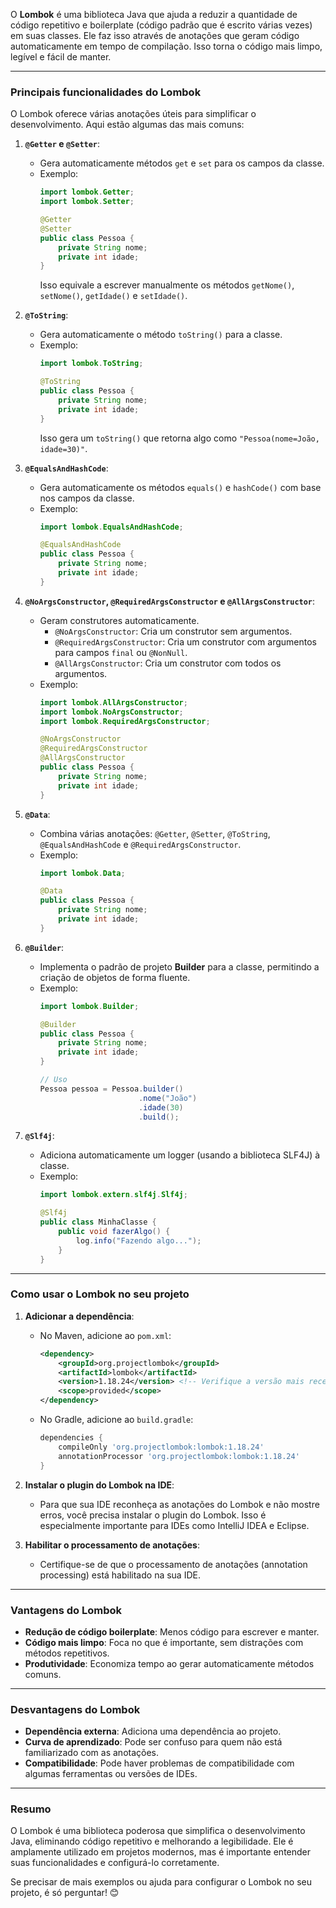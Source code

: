 O **Lombok** é uma biblioteca Java que ajuda a reduzir a quantidade de código repetitivo e boilerplate (código padrão que é escrito várias vezes) em suas classes. Ele faz isso através de anotações que geram código automaticamente em tempo de compilação. Isso torna o código mais limpo, legível e fácil de manter.

---

### Principais funcionalidades do Lombok
O Lombok oferece várias anotações úteis para simplificar o desenvolvimento. Aqui estão algumas das mais comuns:

1. **`@Getter` e `@Setter`**:
   - Gera automaticamente métodos `get` e `set` para os campos da classe.
   - Exemplo:
     ```java
     import lombok.Getter;
     import lombok.Setter;

     @Getter
     @Setter
     public class Pessoa {
         private String nome;
         private int idade;
     }
     ```
     Isso equivale a escrever manualmente os métodos `getNome()`, `setNome()`, `getIdade()` e `setIdade()`.

2. **`@ToString`**:
   - Gera automaticamente o método `toString()` para a classe.
   - Exemplo:
     ```java
     import lombok.ToString;

     @ToString
     public class Pessoa {
         private String nome;
         private int idade;
     }
     ```
     Isso gera um `toString()` que retorna algo como `"Pessoa(nome=João, idade=30)"`.

3. **`@EqualsAndHashCode`**:
   - Gera automaticamente os métodos `equals()` e `hashCode()` com base nos campos da classe.
   - Exemplo:
     ```java
     import lombok.EqualsAndHashCode;

     @EqualsAndHashCode
     public class Pessoa {
         private String nome;
         private int idade;
     }
     ```

4. **`@NoArgsConstructor`, `@RequiredArgsConstructor` e `@AllArgsConstructor`**:
   - Geram construtores automaticamente.
     - `@NoArgsConstructor`: Cria um construtor sem argumentos.
     - `@RequiredArgsConstructor`: Cria um construtor com argumentos para campos `final` ou `@NonNull`.
     - `@AllArgsConstructor`: Cria um construtor com todos os argumentos.
   - Exemplo:
     ```java
     import lombok.AllArgsConstructor;
     import lombok.NoArgsConstructor;
     import lombok.RequiredArgsConstructor;

     @NoArgsConstructor
     @RequiredArgsConstructor
     @AllArgsConstructor
     public class Pessoa {
         private String nome;
         private int idade;
     }
     ```

5. **`@Data`**:
   - Combina várias anotações: `@Getter`, `@Setter`, `@ToString`, `@EqualsAndHashCode` e `@RequiredArgsConstructor`.
   - Exemplo:
     ```java
     import lombok.Data;

     @Data
     public class Pessoa {
         private String nome;
         private int idade;
     }
     ```

6. **`@Builder`**:
   - Implementa o padrão de projeto **Builder** para a classe, permitindo a criação de objetos de forma fluente.
   - Exemplo:
     ```java
     import lombok.Builder;

     @Builder
     public class Pessoa {
         private String nome;
         private int idade;
     }

     // Uso
     Pessoa pessoa = Pessoa.builder()
                           .nome("João")
                           .idade(30)
                           .build();
     ```

7. **`@Slf4j`**:
   - Adiciona automaticamente um logger (usando a biblioteca SLF4J) à classe.
   - Exemplo:
     ```java
     import lombok.extern.slf4j.Slf4j;

     @Slf4j
     public class MinhaClasse {
         public void fazerAlgo() {
             log.info("Fazendo algo...");
         }
     }
     ```

---

### Como usar o Lombok no seu projeto
1. **Adicionar a dependência**:
   - No Maven, adicione ao `pom.xml`:
     ```xml
     <dependency>
         <groupId>org.projectlombok</groupId>
         <artifactId>lombok</artifactId>
         <version>1.18.24</version> <!-- Verifique a versão mais recente -->
         <scope>provided</scope>
     </dependency>
     ```
   - No Gradle, adicione ao `build.gradle`:
     ```groovy
     dependencies {
         compileOnly 'org.projectlombok:lombok:1.18.24'
         annotationProcessor 'org.projectlombok:lombok:1.18.24'
     }
     ```

2. **Instalar o plugin do Lombok na IDE**:
   - Para que sua IDE reconheça as anotações do Lombok e não mostre erros, você precisa instalar o plugin do Lombok. Isso é especialmente importante para IDEs como IntelliJ IDEA e Eclipse.

3. **Habilitar o processamento de anotações**:
   - Certifique-se de que o processamento de anotações (annotation processing) está habilitado na sua IDE.

---

### Vantagens do Lombok
- **Redução de código boilerplate**: Menos código para escrever e manter.
- **Código mais limpo**: Foca no que é importante, sem distrações com métodos repetitivos.
- **Produtividade**: Economiza tempo ao gerar automaticamente métodos comuns.

---

### Desvantagens do Lombok
- **Dependência externa**: Adiciona uma dependência ao projeto.
- **Curva de aprendizado**: Pode ser confuso para quem não está familiarizado com as anotações.
- **Compatibilidade**: Pode haver problemas de compatibilidade com algumas ferramentas ou versões de IDEs.

---

### Resumo
O Lombok é uma biblioteca poderosa que simplifica o desenvolvimento Java, eliminando código repetitivo e melhorando a legibilidade. Ele é amplamente utilizado em projetos modernos, mas é importante entender suas funcionalidades e configurá-lo corretamente.

Se precisar de mais exemplos ou ajuda para configurar o Lombok no seu projeto, é só perguntar! 😊
